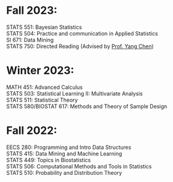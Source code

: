 # Fall 2023:

STATS 551: Bayesian Statistics\
STATS 504: Practice and communication in Applied Statistics\
SI 671: Data Mining\
STATS 750: Directed Reading (Advised by [Prof. Yang Chen](https://yangchenfunstatistics.github.io/yangchen.github.io//))

# Winter 2023:

MATH 451: Advanced Calculus\
STATS 503: Statistical Learning II: Multivariate Analysis\
STATS 511: Statistical Theory\
STATS 580/BIOSTAT 617: Methods and Theory of Sample Design

# Fall 2022: 

EECS 280: Programming and Intro Data Structures\
STATS 415: Data Mining and Machine Learning\
STATS 449: Topics in Biostatistics\
STATS 506: Computational Methods and Tools in Statistics\
STATS 510: Probability and Distribution Theory

